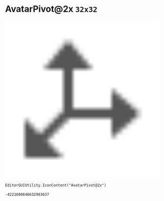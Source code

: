 # AvatarPivot@2x `32x32`
<img src="/img/AvatarPivot@2x.png" width=512 height=512>

``` CSharp
EditorGUIUtility.IconContent("AvatarPivot@2x")
```
```
-4221608646632983637
```
